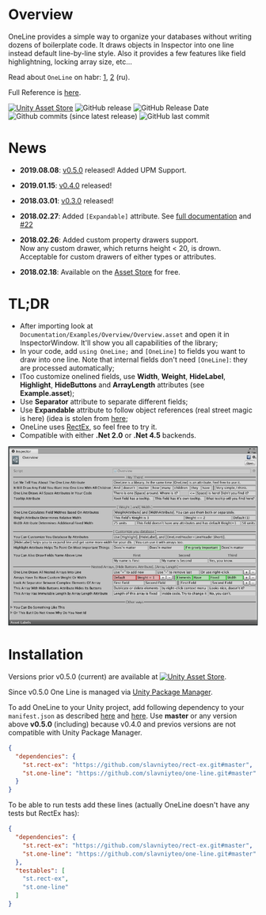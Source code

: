 # Overview

OneLine provides a simple way to organize your databases without writing dozens
of boilerplate code. It draws objects in Inspector into one line instead default
line-by-line style. Also it provides a few features like field highlightning, 
locking array size, etc...

Read about `OneLine` on habr: [1](https://habr.com/post/340536/), 
[2](https://habr.com/post/341064/) (ru).

Full Reference is [here](./Documentation/README.md).

[![Unity Asset Store](https://img.shields.io/badge/Unity%20Asset%20Store-Free-green.svg)](https://assetstore.unity.com/packages/tools/gui/oneline-110758)
![GitHub release](https://img.shields.io/github/release/slavniyteo/one-line.svg)
![GitHub Release Date](https://img.shields.io/github/release-date/slavniyteo/one-line.svg)
![Github commits (since latest release)](https://img.shields.io/github/commits-since/slavniyteo/one-line/latest.svg)
![GitHub last commit](https://img.shields.io/github/last-commit/slavniyteo/one-line.svg)

# News

- **2019.08.08**: [v0.5.0](https://github.com/slavniyteo/one-line/releases/tag/v0.5.0) released! Added UPM Support.
- **2019.01.15**: [v0.4.0](https://github.com/slavniyteo/one-line/releases/tag/v0.4.0) released!
- **2018.03.01**: [v0.3.0](https://github.com/slavniyteo/one-line/releases/tag/v0.3.0) released!
- **2018.02.27**: Added `[Expandable]` attribute. See [full documentation](./Documentation/README.md) and [#22](https://github.com/slavniyteo/one-line/issues/22)
- **2018.02.26**: Added custom property drawers support.  
    Now any custom drawer, which returns height < 20, is drown. Acceptable for 
    custom drawers of either types or attributes.

- **2018.02.18**: Available on the [Asset Store](https://www.assetstore.unity3d.com/en/#!/content/110758) for free.

# TL;DR

- After importing look at `Documentation/Examples/Overview/Overview.asset` and open it in InspectorWindow. It'll show you all capabilities of the library;
- In your code, add `using OneLine;` and `[OneLine]` to fields you want to draw into one line. Note that internal fields don't need `[OneLine]`: they are processed automatically;
- IToo customize onelined fields, use **Width**, **Weight**, **HideLabel**, **Highlight**, **HideButtons** and **ArrayLength** attributes (see **Example.asset**);
- Use **Separator** attribute to separate different fields;
- Use **Expandable** attribute to follow object references (real street magic is here) (idea is stolen from [here](https://forum.unity.com/threads/editor-tool-better-scriptableobject-inspector-editing.484393/);
- OneLine uses [RectEx](https://github.com/slavniyteo/rect-ex), so feel free to try it.
- Compatible with either **.Net 2.0** or **.Net 4.5** backends.

![Overview](./Documentation/mdsrc/one-line-overview.png)

# Installation

Versions prior v0.5.0 (current) are available at [![Unity Asset Store](https://img.shields.io/badge/Unity%20Asset%20Store-Free-green.svg)](https://assetstore.unity.com/packages/tools/gui/oneline-110758).

Since v0.5.0 One Line is managed via [Unity Package Manager](https://docs.unity3d.com/Manual/Packages.html).

To add OneLine to your Unity project, add following dependency to your 
`manifest.json` as described [here](https://docs.unity3d.com/Manual/upm-dependencies.html)
and [here](https://docs.unity3d.com/Manual/upm-git.html). Use **master** or 
any version above **v0.5.0** (including) because v0.4.0 and previos versions are
not compatible with Unity Package Manager. 

```json
{
  "dependencies": {
    "st.rect-ex": "https://github.com/slavniyteo/rect-ex.git#master",
    "st.one-line": "https://github.com/slavniyteo/one-line.git#master"
  }
}
```

To be able to run tests add these lines (actually OneLine doesn't have any tests
but RectEx has):

```json
{
  "dependencies": {
    "st.rect-ex": "https://github.com/slavniyteo/rect-ex.git#master",
    "st.one-line": "https://github.com/slavniyteo/one-line.git#master"
  },
  "testables": [
    "st.rect-ex",
    "st.one-line"
  ]
}
```

